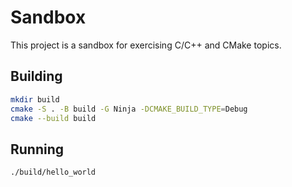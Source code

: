 # Sandbox

This project is a sandbox for exercising C/C++ and CMake topics.

## Building

```bash
mkdir build
cmake -S . -B build -G Ninja -DCMAKE_BUILD_TYPE=Debug
cmake --build build
```

## Running

```bash
./build/hello_world
```

